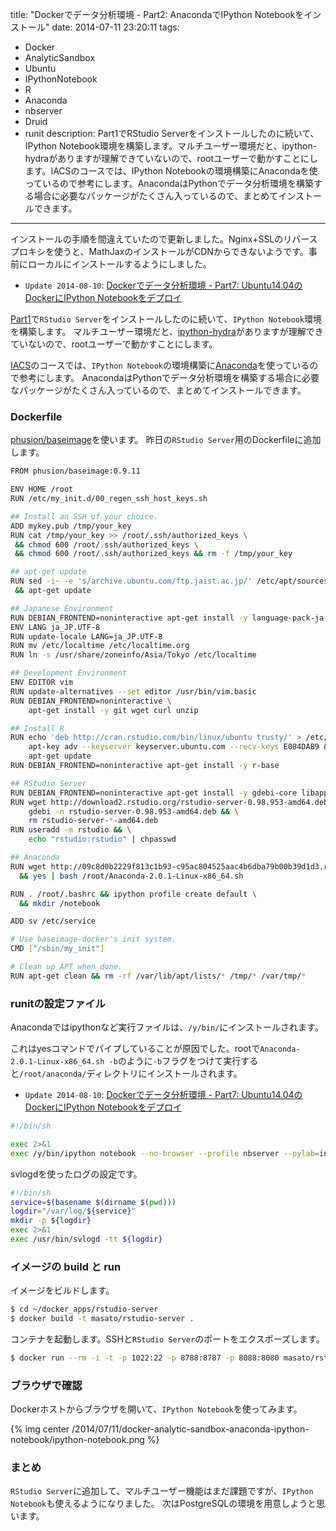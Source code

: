 title: "Dockerでデータ分析環境 - Part2: AnacondaでIPython Notebookをインストール"
date: 2014-07-11 23:20:11
tags:
 - Docker
 - AnalyticSandbox
 - Ubuntu
 - IPythonNotebook
 - R
 - Anaconda
 - nbserver
 - Druid
 - runit
description: Part1でRStudio Serverをインストールしたのに続いて、IPython Notebook環境を構築します。マルチユーザー環境だと、ipython-hydraがありますが理解できていないので、rootユーザーで動かすことにします。IACSのコースでは、IPython Notebookの環境構築にAnacondaを使っているので参考にします。AnacondaはPythonでデータ分析環境を構築する場合に必要なパッケージがたくさん入っているので、まとめてインストールできます。
---

インストールの手順を間違えていたので更新しました。Nginx+SSLのリバースプロキシを使うと、MathJaxのインストールがCDNからできないようです。事前にローカルにインストールするようにしました。

* `Update 2014-08-10`: [Dockerでデータ分析環境 - Part7: Ubuntu14.04のDockerにIPython Notebookをデプロイ](/2014/08/10/docker-analytic-sandbox-ipython-notebook-deploy/)

[Part1](/2014/07/09/docker-analytic-sandbox-rstudio-server/)で`RStudio Server`をインストールしたのに続いて、`IPython Notebook`環境を構築します。
マルチユーザー環境だと、[ipython-hydra](https://github.com/cni/ipython-hydra)がありますが理解できていないので、rootユーザーで動かすことにします。

[IACS](http://iacs-courses.seas.harvard.edu/courses/am207/blog/installing-python.html)のコースでは、`IPython Notebook`の環境構築に[Anaconda](https://store.continuum.io/cshop/anaconda/)を使っているので参考にします。
AnacondaはPythonでデータ分析環境を構築する場合に必要なパッケージがたくさん入っているので、まとめてインストールできます。

<!-- more -->

### Dockerfile

[phusion/baseimage](https://registry.hub.docker.com/u/phusion/baseimage/)を使います。
昨日の`RStudio Server`用のDockerfileに追加します。

``` bash ~/docker_apps/rstudio-server/Dockerfile
FROM phusion/baseimage:0.9.11

ENV HOME /root
RUN /etc/my_init.d/00_regen_ssh_host_keys.sh

## Install an SSH of your choice.
ADD mykey.pub /tmp/your_key
RUN cat /tmp/your_key >> /root/.ssh/authorized_keys \
 && chmod 600 /root/.ssh/authorized_keys \
 && chmod 600 /root/.ssh/authorized_keys && rm -f /tmp/your_key

## apt-get update
RUN sed -i~ -e 's/archive.ubuntu.com/ftp.jaist.ac.jp/' /etc/apt/sources.list \
 && apt-get update

## Japanese Environment
RUN DEBIAN_FRONTEND=noninteractive apt-get install -y language-pack-ja
ENV LANG ja_JP.UTF-8
RUN update-locale LANG=ja_JP.UTF-8
RUN mv /etc/localtime /etc/localtime.org
RUN ln -s /usr/share/zoneinfo/Asia/Tokyo /etc/localtime

## Development Environment
ENV EDITOR vim
RUN update-alternatives --set editor /usr/bin/vim.basic
RUN DEBIAN_FRONTEND=noninteractive \
    apt-get install -y git wget curl unzip

## Install R
RUN echo 'deb http://cran.rstudio.com/bin/linux/ubuntu trusty/' > /etc/apt/sources.list.d/r.list && \
    apt-key adv --keyserver keyserver.ubuntu.com --recv-keys E084DAB9 && \
    apt-get update
RUN DEBIAN_FRONTEND=noninteractive apt-get install -y r-base

## RStudio Server
RUN DEBIAN_FRONTEND=noninteractive apt-get install -y gdebi-core libapparmor1 libcurl4-openssl-dev
RUN wget http://download2.rstudio.org/rstudio-server-0.98.953-amd64.deb && \
    gdebi -n rstudio-server-0.98.953-amd64.deb && \
    rm rstudio-server-*-amd64.deb
RUN useradd -m rstudio && \
    echo "rstudio:rstudio" | chpasswd

## Anaconda
RUN wget http://09c8d0b2229f813c1b93-c95ac804525aac4b6dba79b00b39d1d3.r79.cf1.rackcdn.com/Anaconda-2.0.1-Linux-x86_64.sh -P /root \
  && yes | bash /root/Anaconda-2.0.1-Linux-x86_64.sh

RUN . /root/.bashrc && ipython profile create default \
  && mkdir /notebook

ADD sv /etc/service

# Use baseimage-docker's init system.
CMD ["/sbin/my_init"]

# Clean up APT when done.
RUN apt-get clean && rm -rf /var/lib/apt/lists/* /tmp/* /var/tmp/*
```

### runitの設定ファイル

Anacondaではipythonなど実行ファイルは、`/y/bin/`にインストールされます。

これはyesコマンドでパイプしていることが原因でした。rootで`Anaconda-2.0.1-Linux-x86_64.sh -b`のように`-b`フラグをつけて実行すると`/root/anaconda/`ディレクトリにインストールされます。

* `Update 2014-08-10`: [Dockerでデータ分析環境 - Part7: Ubuntu14.04のDockerにIPython Notebookをデプロイ](/2014/08/10/docker-analytic-sandbox-ipython-notebook-deploy/)


``` bash ~/docker_apps/rstudio-server/sv/ipython/run
#!/bin/sh

exec 2>&1
exec /y/bin/ipython notebook --no-browser --profile nbserver --pylab=inline --ip=0.0.0.0 --port 8080 --notebook-dir=/notebook
```

svlogdを使ったログの設定です。

``` bash ~/docker_apps/rstudio-server/sv/rstudio-server/log/run
#!/bin/sh
service=$(basename $(dirname $(pwd)))
logdir="/var/log/${service}"
mkdir -p ${logdir}
exec 2>&1
exec /usr/bin/svlogd -tt ${logdir}
```

### イメージの build と run

イメージをビルドします。

``` bash
$ cd ~/docker_apps/rstudio-server
$ docker build -t masato/rstudio-server . 
```

コンテナを起動します。SSHと`RStudio Server`のポートをエクスポーズします。

``` bash
$ docker run --rm -i -t -p 1022:22 -p 8788:8787 -p 8088:8080 masato/rstudio-server  /sbin/my_init bash
```

### ブラウザで確認

Dockerホストからブラウザを開いて、`IPython Notebook`を使ってみます。

{% img center /2014/07/11/docker-analytic-sandbox-anaconda-ipython-notebook/ipython-notebook.png %}

### まとめ

`RStudio Server`に追加して、マルチユーザー機能はまだ課題ですが、`IPython Notebook`も使えるようになりました。
次はPostgreSQLの環境を用意しようと思います。

